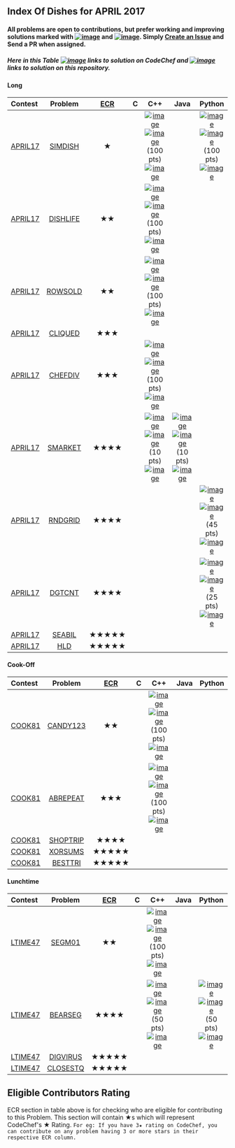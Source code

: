 ## Index Of Dishes for APRIL 2017

#### All problems are open to contributions, but prefer working and improving solutions marked with [![image](../img/WA.png)](#) and [![image](../img/TLE.png)](#). Simply [Create an Issue](https://github.com/iiitv/ChefLib/issues/new) and Send a PR when assigned.

##### Here in this Table [![image](../img/CC.png)](#) links to solution on CodeChef and [![image](../img/GH.png)](#) links to solution on this repository.

<a name="long"></a>
#### Long

| Contest | Problem | [ECR](#ecr) | C | C++ | Java | Python |
|:--------------|:----------------:|:----------------:|:----------------:|:----------------:|:-----------------:|:-----------------:|
| [APRIL17](https://www.codechef.com/APRIL17) | [SIMDISH](https://www.codechef.com/APRIL17/problems/SIMDISH) | ★ | | [![image](../img/GH.png)](APR/APRIL17/SIMDISH/SIMDISH.cpp)  [![image](../img/CC.png)](https://www.codechef.com/viewsolution/13218689) (100 pts) [![image](../img/AC.png)](#) | | [![image](../img/GH.png)](APR/APRIL17/SIMDISH/SIMDISH.py)  [![image](../img/CC.png)](https://www.codechef.com/viewsolution/13214822) (100 pts) [![image](../img/AC.png)](#) |
| [APRIL17](https://www.codechef.com/APRIL17) | [DISHLIFE](https://www.codechef.com/APRIL17/problems/DISHLIFE) | ★★ | | [![image](../img/GH.png)](APR/APRIL17/DISHLIFE/DISHLIFE.cpp)  [![image](../img/CC.png)](https://www.codechef.com/viewsolution/13232008) (100 pts) [![image](../img/AC.png)](#) | | |
| [APRIL17](https://www.codechef.com/APRIL17) | [ROWSOLD](https://www.codechef.com/APRIL17/problems/ROWSOLD) | ★★ | | [![image](../img/GH.png)](APR/APRIL17/ROWSOLD/ROWSOLD.cpp)  [![image](../img/CC.png)](https://www.codechef.com/viewsolution/13284593) (100 pts) [![image](../img/AC.png)](#) | | |
| [APRIL17](https://www.codechef.com/APRIL17) | [CLIQUED](https://www.codechef.com/APRIL17/problems/CLIQUED) | ★★★ | | | | |
| [APRIL17](https://www.codechef.com/APRIL17) | [CHEFDIV](https://www.codechef.com/APRIL17/problems/CHEFDIV) | ★★★ | | [![image](../img/GH.png)](APR/APRIL17/CHEFDIV/CHEFDIV.cpp)  [![image](../img/CC.png)](https://www.codechef.com/viewsolution/13340966) (100 pts) [![image](../img/AC.png)](#) | | |
| [APRIL17](https://www.codechef.com/APRIL17) | [SMARKET](https://www.codechef.com/APRIL17/problems/SMARKET) | ★★★★ | | [![image](../img/GH.png)](APR/APRIL17/SMARKET/SMARKET.cpp)  [![image](../img/CC.png)](https://www.codechef.com/viewsolution/13242167) (10 pts) [![image](../img/TLE.png)](#) | [![image](../img/GH.png)](APR/APRIL17/SMARKET/SMARKET.java)  [![image](../img/CC.png)](https://www.codechef.com/viewsolution/13242308) (10 pts) [![image](../img/TLE.png)](#) | |
| [APRIL17](https://www.codechef.com/APRIL17) | [RNDGRID](https://www.codechef.com/APRIL17/problems/RNDGRID) | ★★★★ | | | | [![image](../img/GH.png)](APR/APRIL17/DGTCNT/DGTCNT.py)  [![image](../img/CC.png)](https://www.codechef.com/viewsolution/13341409) (45 pts) [![image](../img/TLE.png)](#) |
| [APRIL17](https://www.codechef.com/APRIL17) | [DGTCNT](https://www.codechef.com/APRIL17/problems/DGTCNT) | ★★★★ | | | | [![image](../img/GH.png)](APR/APRIL17/DGTCNT/DGTCNT.py)  [![image](../img/CC.png)](https://www.codechef.com/viewsolution/13279156) (25 pts) [![image](../img/TLE.png)](#) |
| [APRIL17](https://www.codechef.com/APRIL17) | [SEABIL](https://www.codechef.com/APRIL17/problems/SEABIL) | ★★★★★ | | | | |
| [APRIL17](https://www.codechef.com/APRIL17) | [HLD](https://www.codechef.com/APRIL17/problems/HLD) | ★★★★★ | | | | |

<a name="cook"></a>
#### Cook-Off

| Contest | Problem | [ECR](#ecr) | C | C++ | Java | Python |
|:--------------|:----------------:|:----------------:|:----------------:|:----------------:|:-----------------:|:-----------------:|
| [COOK81](https://www.codechef.com/COOK81) | [CANDY123](https://www.codechef.com/COOK81/problems/CANDY123) | ★★ | | [![image](../img/GH.png)](APR/COOK81/CANDY123/CANDY123.cpp)  [![image](../img/CC.png)](https://www.codechef.com/viewsolution/13377269) (100 pts) [![image](../img/AC.png)](#) | | |
| [COOK81](https://www.codechef.com/COOK81) | [ABREPEAT](https://www.codechef.com/COOK81/problems/ABREPEAT) | ★★★ | | [![image](../img/GH.png)](APR/COOK81/ABREPEAT/ABREPEAT.cpp)  [![image](../img/CC.png)](https://www.codechef.com/viewsolution/13380740) (100 pts) [![image](../img/AC.png)](#) | | |
| [COOK81](https://www.codechef.com/COOK81) | [SHOPTRIP](https://www.codechef.com/COOK81/problems/SHOPTRIP) | ★★★★ | | | | |
| [COOK81](https://www.codechef.com/COOK81) | [XORSUMS](https://www.codechef.com/COOK81/problems/XORSUMS) | ★★★★★ | | | | |
| [COOK81](https://www.codechef.com/COOK81) | [BESTTRI](https://www.codechef.com/COOK81/problems/BESTTRI) | ★★★★★ | | | | |

<a name="ltime"></a>
#### Lunchtime

| Contest | Problem | [ECR](#ecr) | C | C++ | Java | Python |
|:--------------|:----------------:|:----------------:|:----------------:|:----------------:|:-----------------:|:-----------------:|
| [LTIME47](https://www.codechef.com/LTIME47) | [SEGM01](https://www.codechef.com/LTIME47/problems/SEGM01) | ★★ | | [![image](../img/GH.png)](APR/LTIME47/SEGM01/SEGM01.cpp)  [![image](../img/CC.png)](https://www.codechef.com/viewsolution/13406492) (100 pts) [![image](../img/AC.png)](#) | | |
| [LTIME47](https://www.codechef.com/LTIME47) | [BEARSEG](https://www.codechef.com/LTIME47/problems/BEARSEG) | ★★★★ | | [![image](../img/GH.png)](APR/LTIME47/BEARSEG/BEARSEG.cpp)  [![image](../img/CC.png)](https://www.codechef.com/viewsolution/13408230) (50 pts) [![image](../img/TLE.png)](#) | | [![image](../img/GH.png)](APR/LTIME47/BEARSEG/BEARSEG.py)  [![image](../img/CC.png)](https://www.codechef.com/viewsolution/13408694) (50 pts) [![image](../img/TLE.png)](#) |
| [LTIME47](https://www.codechef.com/LTIME47) | [DIGVIRUS](https://www.codechef.com/LTIME47/problems/DIGVIRUS) | ★★★★★ | | | | |
| [LTIME47](https://www.codechef.com/LTIME47) | [CLOSESTQ](https://www.codechef.com/LTIME47/problems/CLOSESTQ) | ★★★★★ | | | | |


<a name="ecr"></a>
## Eligible Contributors Rating

ECR section in table above is for checking who are eligible for contributing to this Problem.
This section will contain ★s which will represent CodeChef's ★ Rating.
`For eg: If you have 3★ rating on CodeChef, you can contribute on any problem having 3 or more stars in their respective ECR column.`
